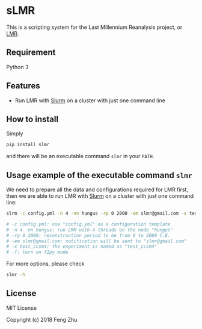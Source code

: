 # sLMR

This is a scripting system for the Last Millennium Reanalysis project,
or [LMR](https://atmos.washington.edu/~hakim/lmr/).

## Requirement
Python 3

## Features

+ Run LMR with [Slurm](https://slurm.schedmd.com/) on a cluster with just one command line

## How to install
Simply
```bash
pip install slmr
```
and there will be an executable command `slmr` in your `PATH`.

## Usage example of the executable command `slmr`
We need to prepare all the data and configurations required for LMR first,
then we are able to run LMR with [Slurm](https://slurm.schedmd.com/) on a cluster
with just one command line:
```bash
slrm -c config.yml -n 4 -nn hungus -rp 0 2000 -em slmr@gmail.com -x test_ccsm4 -f

# -c config.yml: use "config.yml" as a configuration template
# -n 4 -nn hungus: run LRM with 4 threads on the node "hungus"
# -rp 0 2000: reconstruction period to be from 0 to 2000 C.E.
# -em slmr@gmail.com: notification will be sent to "slmr@gmail.com"
# -x test_ccsm4: the experiment is named as "test_ccsm4"
# -f: turn on f2py mode
 ```

 For more options, please check
 ```bash
 slmr -h
 ```

## License
MIT License

Copyright (c) 2018 Feng Zhu

